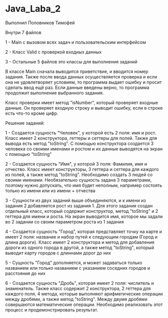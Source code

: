 # Java_Laba_2

Выполнил Половников Тимофей

Внутри 7 файлов

1 - Main с вызовом всех задач и пользовательским интерфейсом

2 - Класс Valid с проверкой входных данных

3 - Остальные 5 файлов это классы для выполнения заданий

В классе Main сначала выводится приветствие, и вводится номер задания. Также после ввода данных осуществляется проверка и если она не удовлетворяет условиям, то программа выдает ошибку и просит сделать ввод ещё раз. Если данные введены верно, то программа продолжит выполнение выбранного задания.

Класс проверки имеет метод "isNumber", который проверяет входные данные. Он проверяет входную строку и выводит ошибку, если в строке есть что-то кроме цифр.

Решение заданий:

1 - Создается сущность "Человек", у которой есть 2 поля: имя и рост. Класс имеет 2 конструктора, геттеры и сеттеры для полей. Также для вывода есть метод "toString". C помощью конструктора создается 3 человека со своими именами и ростом и их данные выводятся на экран с помощью "toString"

2 - Создается сущность "Имя", у которой 3 поля: Фамилия, имя и отчество. Класс имеет конструкторы, 3 геттера и сеттера для каждого из полей, а также метод "toString". Необходимо создать 3 людей со своими именами. Необязательно сущность задана 3 параметрами, поэтому нужно допускать, что имя будет неполным, например состоять только из имени или из имени + отчества

3 - Сущности из двух заданий выше объединяются, и к имени из задания 2 добавляется рост из задания 1. Для этого задания создан отдельный класс, который содержит конструктор, метод "toString" и 2 геттера для имени и роста. На экран выводится имя, которое мы задали во 2 задании со своим параметром роста из 1 задания

4 - Создается сущность "Город", которая представляет точку на карте и имеет 2 поля: название и набор путей к следующим городам (Город и длина дороги). Класс имеет 2 конструктора и метод для добавления дороги из одного города в другой, а также метод "toString", который выводит карту городов с длиннами дорог до них

5 - Сущность "Город" дополняется, и может задаваться только названием или только названием с указанием соседних городов и расстояния до них

6 - Создается сущность "Дробь", которая имеет 2 поля: числитель и знаменатель. Также класс содержит 2 конструктора, 2 геттера для каждого поля, 4 метода, которые выполняют арифметические операции между дробями, а также метод "toString". Между двумя дробями совершаются математические операции. Необходимо реализовать этот процесс и продемонстрировать результат. 
